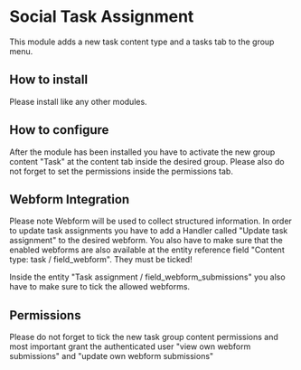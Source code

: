 # Social Task Assignment
This module adds a new task content type and a tasks tab to the group menu.

## How to install
Please install like any other modules.

## How to configure
After the module has been installed you have to activate the new group content "Task" at the content tab inside the desired group. Please also do not forget to set the permissions inside the permissions tab.

## Webform Integration
Please note Webform will be used to collect structured information. In order to update task assignments you have to add a Handler called "Update task assignment" to the desired webform. You also have to make sure that the enabled webforms are also available at the entity reference field "Content type: task / field_webform". They must be ticked! 

Inside the entity "Task assignment / field_webform_submissions" you also have to make sure to tick the allowed webforms.

## Permissions
Please do not forget to tick the new task group content permissions and most important grant the authenticated user "view own webform submissions" and "update own webform submissions"







